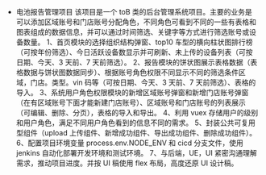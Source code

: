 - 电池报告管理项目
  该项目是一个 toB 类的后台管理系统项目。主要的业务是可以添加区域账号和门店账号分配角色，不同角色可看到不同的一些有表格和图表组成的数据信息，并可以通过时间筛选、关键字等方式进行筛选账号或设备数量。
  1、首页模块的选择组织结构弹窗、top10 车型的横向柱状图排行榜（可按年份筛选）、今日活跃设备数显示并可刷新、未上传的设备列表（可按日期、今天、3 天前、7 天前筛选）。
  2、报告模块的饼状图展示表格数据（表格数据与饼状图数据同步）、根据账号角色权限不同显示不同的筛选条件区域，门店。类型。vin 码等（可按日期、今天、3 天前、7 天前筛选）、表格的导入。
  3、系统用户角色权限模块的新增区域账号弹窗和新增门店账号弹窗（在有区域账号下面才能新建门店账号）、区域账号和门店账号的列表展示（可编辑、删除、分页），表格的导入和导出。
  4、利用 vuex 存储用户的级别和用户角色，满足不同用户角色看到的信息不同的需求。
  5、封装公共可复用型组件（upload 上传组件、新增成功组件、导出成功组件、删除成功组件）。
  6、配置项目环境变量 process.env.NODE_ENV 和 cicd 分支文件，使用 jenkins 自动化部署开发环境和测试环境。
  7、与后端，UE，UI 紧密沟通理解需求，推动项目进度。并按 UI 稿使用 flex 布局，高度还原 UI 设计稿。
